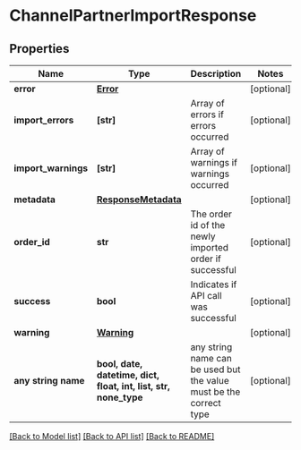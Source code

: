 # ChannelPartnerImportResponse


## Properties
Name | Type | Description | Notes
------------ | ------------- | ------------- | -------------
**error** | [**Error**](Error.md) |  | [optional] 
**import_errors** | **[str]** | Array of errors if errors occurred | [optional] 
**import_warnings** | **[str]** | Array of warnings if warnings occurred | [optional] 
**metadata** | [**ResponseMetadata**](ResponseMetadata.md) |  | [optional] 
**order_id** | **str** | The order id of the newly imported order if successful | [optional] 
**success** | **bool** | Indicates if API call was successful | [optional] 
**warning** | [**Warning**](Warning.md) |  | [optional] 
**any string name** | **bool, date, datetime, dict, float, int, list, str, none_type** | any string name can be used but the value must be the correct type | [optional]

[[Back to Model list]](../README.md#documentation-for-models) [[Back to API list]](../README.md#documentation-for-api-endpoints) [[Back to README]](../README.md)



